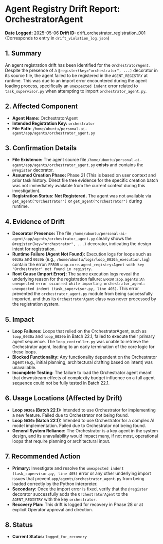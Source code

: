 # Agent Registry Drift Report: OrchestratorAgent

**Date Logged:** 2025-05-06
**Drift ID:** drift_orchestrator_registration_001 (Corresponds to entry in `drift_violation_log.json`)

## 1. Summary

An agent registration drift has been identified for the `OrchestratorAgent`. Despite the presence of a `@register(key="orchestrator", ...)` decorator in its source file, the agent failed to be registered in the `AGENT_REGISTRY` at runtime. This was due to an import error encountered during the agent loading process, specifically an `unexpected indent` error related to `task_supervisor.py` when attempting to import `orchestrator_agent.py`.

## 2. Affected Component

*   **Agent Name:** OrchestratorAgent
*   **Intended Registration Key:** `orchestrator`
*   **File Path:** `/home/ubuntu/personal-ai-agent/app/agents/orchestrator_agent.py`

## 3. Confirmation Details

*   **File Existence:** The agent source file `/home/ubuntu/personal-ai-agent/app/agents/orchestrator_agent.py` **exists** and contains the `@register` decorator.
*   **Assumed Creation Phase:** Phase 21 (This is based on user context and prior task history. Direct file tree evidence for the specific creation batch was not immediately available from the current context during this investigation).
*   **Registration Status:** **Not Registered.** The agent was not available via `get_agent("Orchestrator")` or `get_agent("orchestrator")` during runtime.

## 4. Evidence of Drift

*   **Decorator Presence:** The file `/home/ubuntu/personal-ai-agent/app/agents/orchestrator_agent.py` clearly shows the `@register(key="orchestrator", ...)` decorator, indicating the design intent for registration.
*   **Runtime Failure (Agent Not Found):** Execution logs for loops such as `0030a` and `0030b` (e.g., `/home/ubuntu/logs/loop_0030a_execution.log`) contain the error: `ERROR:app.core.agent_registry:Agent with key 'Orchestrator' not found in registry.`
*   **Root Cause (Import Error):** The same execution logs reveal the underlying reason for the registration failure: `ERROR:app.agents:An unexpected error occurred while importing orchestrator_agent: unexpected indent (task_supervisor.py, line 405)`. This error prevented the `orchestrator_agent.py` module from being successfully imported, and thus its `OrchestratorAgent` class was never processed by the registration system.

## 5. Impact

*   **Loop Failures:** Loops that relied on the OrchestratorAgent, such as `loop_0030a` and `loop_0030b` in Batch 22.1, failed to execute their primary agent sequence. The `loop_controller.py` was unable to retrieve the Orchestrator agent, leading to an early termination of the core logic for these loops.
*   **Blocked Functionality:** Any functionality dependent on the Orchestrator agent (e.g., initial planning, architectural drafting based on intent) was unavailable.
*   **Incomplete Testing:** The failure to load the Orchestrator agent meant that downstream effects of complexity budget influence on a full agent sequence could not be fully tested in Batch 22.1.

## 6. Usage Locations (Affected by Drift)

*   **Loop `0030a` (Batch 22.1):** Intended to use Orchestrator for implementing a new feature. Failed due to Orchestrator not being found.
*   **Loop `0030b` (Batch 22.1):** Intended to use Orchestrator for a complex AI model implementation. Failed due to Orchestrator not being found.
*   **General System Reliance:** The Orchestrator is a key agent in the system design, and its unavailability would impact many, if not most, operational loops that require planning or architectural input.

## 7. Recommended Action

*   **Primary:** Investigate and resolve the `unexpected indent (task_supervisor.py, line 405)` error or any other underlying import issues that prevent `app/agents/orchestrator_agent.py` from being loaded correctly by the Python interpreter.
*   **Secondary:** Once the import error is fixed, verify that the `@register` decorator successfully adds the `OrchestratorAgent` to the `AGENT_REGISTRY` with the key `orchestrator`.
*   **Recovery Plan:** This drift is logged for recovery in Phase 28 or at explicit Operator approval and direction.

## 8. Status

*   **Current Status:** `logged_for_recovery`

